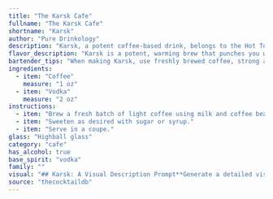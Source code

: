```yaml
---
title: "The Karsk Cafe"
fullname: "The Karsk Cafe"
shortname: "Karsk"
author: "Pure Drinkology"
description: "Karsk, a potent coffee-based drink, belongs to the Hot Toddy family, originating in Sweden. This traditional drink, made with strong coffee and grain alcohol, is a warming concoction enjoyed during cold winter months. "
flavor_description: "Karsk is a potent, warming brew that punches you with a bold coffee flavor upfront, followed by a robust, slightly sweet grain alcohol kick.  Expect a lingering warmth in your throat from the alcohol and a subtle, bitter coffee note.  The flavor profile is bold, assertive, and perfect for cold nights. "
bartender_tips: "When making Karsk, use freshly brewed coffee, strong and hot.  The grain alcohol should be high-proof, like vodka or aquavit, to retain the coffee flavor. Start with a small amount of alcohol and add more to taste. Avoid over-mixing, as it can dilute the coffee. Serve immediately in heat-resistant mugs for a warming experience. "
ingredients:
  - item: "Coffee"
    measure: "1 oz"
  - item: "Vodka"
    measure: "2 oz"
instructions:
  - item: "Brew a fresh batch of light coffee using milk and coffee beans, and quickly mix it with the vodka."
  - item: "Sweeten as desired with sugar or syrup."
  - item: "Serve in a coupe."
glass: "Highball glass"
category: "cafe"
has_alcohol: true
base_spirit: "vodka"
family: ""
visual: "## Karsk: A Visual Description Prompt**Generate a detailed visual description of the cocktail Karsk, focusing on the following aspects:*** **Color:** Describe the color of the Karsk, taking into account the different shades of brown that coffee and grain alcohol might contribute. Is it a dark, rich brown or a lighter, amber hue?* **Texture:**  Is the Karsk clear or opaque? Does it have a smooth, silky texture or a more viscous, syrupy consistency? Consider the presence of any sediment or suspended particles from the coffee.* **Presentation:** Imagine a classic Karsk served in a traditional glass. What is the shape and size of the glass? Does it have a specific design or ornamentation? How is the Karsk garnished, if at all?* **Lighting:**  Describe how the light interacts with the Karsk. Does it have a reflective, shimmering quality or does it absorb light, appearing dark and opaque? How does the lighting affect the overall appearance of the cocktail?**Bonus:**  * **Optional:**  Add a touch of sensory detail to your description, mentioning the aroma of the Karsk or the sound of ice clinking in the glass.**Example Output:**The Karsk, a dark, rich brown like freshly brewed coffee, possesses a smooth, almost silky texture.  Served in a sturdy, squat tumbler, its color reflects the dim lighting, creating a warm, inviting glow.  A hint of steam rises from the surface, carrying with it the potent aroma of roasted coffee beans and a whisper of grain alcohol. "
source: "thecocktaildb"
---
```



